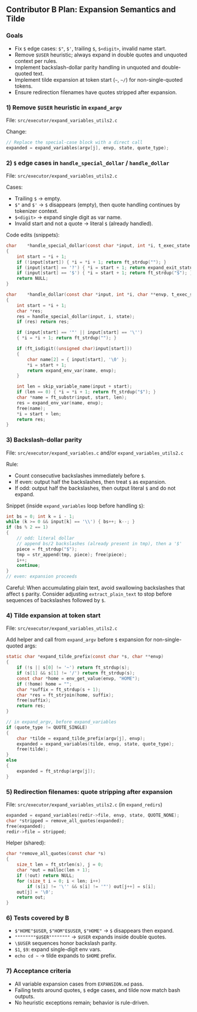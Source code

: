 ## Contributor B Plan: Expansion Semantics and Tilde

### Goals
- Fix `$` edge cases: `$"`, `$'`, trailing `$`, `$<digit>`, invalid name start.
- Remove `$USER` heuristic; always expand in double quotes and unquoted context per rules.
- Implement backslash-dollar parity handling in unquoted and double-quoted text.
- Implement tilde expansion at token start (`~`, `~/`) for non-single-quoted tokens.
- Ensure redirection filenames have quotes stripped after expansion.

### 1) Remove `$USER` heuristic in `expand_argv`

File: `src/executor/expand_variables_utils2.c`

Change:

```c
// Replace the special-case block with a direct call
expanded = expand_variables(argv[j], envp, state, quote_type);
```

### 2) `$` edge cases in `handle_special_dollar` / `handle_dollar`

File: `src/executor/expand_variables_utils2.c`

Cases:
- Trailing `$` → empty.
- `$"` and `$'` → `$` disappears (empty), then quote handling continues by tokenizer context.
- `$<digit>` → expand single digit as var name.
- Invalid start and not a quote → literal `$` (already handled).

Code edits (snippets):

```c
char	*handle_special_dollar(const char *input, int *i, t_exec_state *state)
{
    int start = *i + 1;
    if (!input[start]) { *i = *i + 1; return ft_strdup(""); }
    if (input[start] == '?') { *i = start + 1; return expand_exit_status(state); }
    if (input[start] == '$') { *i = start + 1; return ft_strdup("$"); }
    return NULL;
}

char	*handle_dollar(const char *input, int *i, char **envp, t_exec_state *state)
{
    int start = *i + 1;
    char *res;
    res = handle_special_dollar(input, i, state);
    if (res) return res;

    if (input[start] == '"' || input[start] == '\'')
    { *i = *i + 1; return ft_strdup(""); }

    if (ft_isdigit((unsigned char)input[start]))
    {
        char name[2] = { input[start], '\0' };
        *i = start + 1;
        return expand_env_var(name, envp);
    }

    int len = skip_variable_name(input + start);
    if (len == 0) { *i = *i + 1; return ft_strdup("$"); }
    char *name = ft_substr(input, start, len);
    res = expand_env_var(name, envp);
    free(name);
    *i = start + len;
    return res;
}
```

### 3) Backslash-dollar parity

File: `src/executor/expand_variables.c` and/or `expand_variables_utils2.c`

Rule:
- Count consecutive backslashes immediately before `$`.
- If even: output half the backslashes, then treat `$` as expansion.
- If odd: output half the backslashes, then output literal `$` and do not expand.

Snippet (inside `expand_variables` loop before handling `$`):

```c
int bs = 0; int k = i - 1;
while (k >= 0 && input[k] == '\\') { bs++; k--; }
if (bs % 2 == 1)
{
    // odd: literal dollar
    // append bs/2 backslashes (already present in tmp), then a '$'
    piece = ft_strdup("$");
    tmp = str_append(tmp, piece); free(piece);
    i++;
    continue;
}
// even: expansion proceeds
```

Careful: When accumulating plain text, avoid swallowing backslashes that affect `$` parity. Consider adjusting `extract_plain_text` to stop before sequences of backslashes followed by `$`.

### 4) Tilde expansion at token start

File: `src/executor/expand_variables_utils2.c`

Add helper and call from `expand_argv` before `$` expansion for non-single-quoted args:

```c
static char *expand_tilde_prefix(const char *s, char **envp)
{
    if (!s || s[0] != '~') return ft_strdup(s);
    if (s[1] && s[1] != '/') return ft_strdup(s);
    const char *home = env_get_value(envp, "HOME");
    if (!home) home = "";
    char *suffix = ft_strdup(s + 1);
    char *res = ft_strjoin(home, suffix);
    free(suffix);
    return res;
}

// in expand_argv, before expand_variables
if (quote_type != QUOTE_SINGLE)
{
    char *tilde = expand_tilde_prefix(argv[j], envp);
    expanded = expand_variables(tilde, envp, state, quote_type);
    free(tilde);
}
else
{
    expanded = ft_strdup(argv[j]);
}
```

### 5) Redirection filenames: quote stripping after expansion

File: `src/executor/expand_variables_utils2.c` (in `expand_redirs`)

```c
expanded = expand_variables(redir->file, envp, state, QUOTE_NONE);
char *stripped = remove_all_quotes(expanded);
free(expanded);
redir->file = stripped;
```

Helper (shared):

```c
char *remove_all_quotes(const char *s)
{
    size_t len = ft_strlen(s), j = 0;
    char *out = malloc(len + 1);
    if (!out) return NULL;
    for (size_t i = 0; i < len; i++)
        if (s[i] != '\'' && s[i] != '"') out[j++] = s[i];
    out[j] = '\0';
    return out;
}
```

### 6) Tests covered by B
- `$"HOME"$USER`, `$"HOM"E$USER`, `$"HOME"` → `$` disappears then expand.
- `""""""""$USER""""""""` → `$USER` expands inside double quotes.
- `\$USER` sequences honor backslash parity.
- `$1`, `$9`: expand single-digit env vars.
- `echo cd ~` → tilde expands to `$HOME` prefix.

### 7) Acceptance criteria
- All variable expansion cases from `EXPANSION.md` pass.
- Failing tests around quotes, `$` edge cases, and tilde now match bash outputs.
- No heuristic exceptions remain; behavior is rule-driven.


